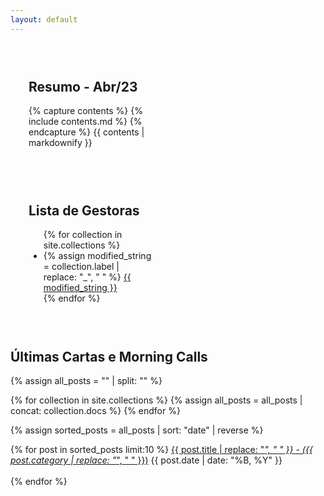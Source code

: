 ```yaml
---
layout: default
---
```


<style>
  .column {
    float: left;
    width: 40%;
    padding: 29px;
  }

  .row::after {
    content: "";
    clear: both;
    display: table;
  }
</style>


<div class="row">
  <div class="column">
    <h2>Resumo - Abr/23</h2>
    {% capture contents %}
      {% include contents.md %}
    {% endcapture %}
    {{ contents | markdownify }}
  </div>
  <div class="column">
    <h2>Lista de Gestoras</h2>
    <ul>
      {% for collection in site.collections %}
        <li>
          {% assign modified_string = collection.label | replace: "_", " " %}
          <a href="{{ site.baseurl }}/{{ collection.label }}/">{{ modified_string }}</a>
        </li>
      {% endfor %}
    </ul>
  </div>
</div>
<div class="row">
<h2>Últimas Cartas e Morning Calls</h2>
{% assign all_posts = "" | split: "" %}

{% for collection in site.collections %}
  {% assign all_posts = all_posts | concat: collection.docs %}
{% endfor %}

{% assign sorted_posts = all_posts | sort: "date" | reverse %}

{% for post in sorted_posts limit:10 %}
<a href="{{ post.url }}"> {{ post.title | replace: "_", " " }} - ({{ post.category | replace: "_", " " }})</a><span>  {{ post.date | date: "%B, %Y" }}  </span>
  <br>
  <br>
{% endfor %}

</div>


